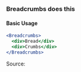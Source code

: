 ### Breadcrumbs does this

#### Basic Usage

```jsx
<Breadcrumbs>
  <div>Bread</div>
  <div>Crumbs</div>
</Breadcrumbs>
```

Source:

```js { "file": "./Breadcrumbs.js" }
```
